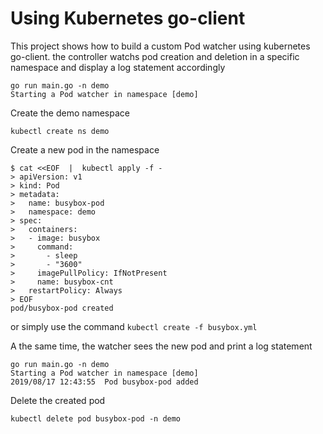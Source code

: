 
# Using Kubernetes go-client 

This project shows how to build a custom Pod watcher using kubernetes go-client.
the controller watchs pod creation and deletion in a specific namespace and display a log statement accordingly

````
go run main.go -n demo
Starting a Pod watcher in namespace [demo]
````


Create the demo namespace 
````
kubectl create ns demo
````

Create a new  pod in the namespace 
````
$ cat <<EOF  |  kubectl apply -f -
> apiVersion: v1
> kind: Pod
> metadata:
>   name: busybox-pod
>   namespace: demo
> spec:
>   containers:
>   - image: busybox
>     command:
>       - sleep
>       - "3600"
>     imagePullPolicy: IfNotPresent
>     name: busybox-cnt
>   restartPolicy: Always
> EOF
pod/busybox-pod created
````

or simply use the command ```kubectl create -f busybox.yml```

A the same time, the watcher sees the new pod and print a log statement   

```
go run main.go -n demo
Starting a Pod watcher in namespace [demo]
2019/08/17 12:43:55  Pod busybox-pod added 
````

Delete the created pod 
````
kubectl delete pod busybox-pod -n demo 